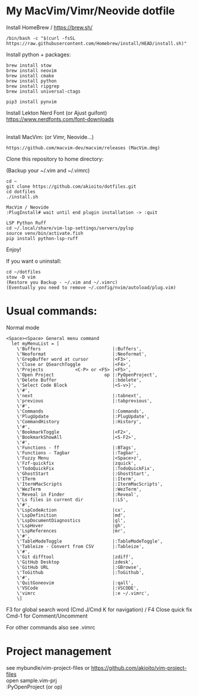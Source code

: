 # My MacVim/Vimr/Neovide dotfile


Install HomeBrew  / https://brew.sh/ 
```
/bin/bash -c "$(curl -fsSL https://raw.githubusercontent.com/Homebrew/install/HEAD/install.sh)"
```

Install python + packages:
```
brew install stow
brew install neovim
brew install cmake
brew install python
brew install ripgrep
brew install universal-ctags

pip3 install pynvim
```

Install Lekton Nerd Font (or Ajust guifont)<br>
https://www.nerdfonts.com/font-downloads <br><br>


Install MacVim: (or Vimr, Neovide...)
```
https://github.com/macvim-dev/macvim/releases (MacVim.dmg)
```

Clone this repository to  home directory:

(Backup your ~/.vim and ~/.vimrc)

```fish  
cd ~
git clone https://github.com/akioito/dotfiles.git
cd dotfiles
./install.sh

MacVim / Neovide 
:PlugInstall# wait until end plugin installation -> :quit

LSP Python Ruff
cd ~/.local/share/vim-lsp-settings/servers/pylsp
source venv/bin/activate.fish
pip install python-lsp-ruff
```  

Enjoy!

If you want o uninstall:
```  
cd ~/dotfiles
stow -D vim
(Restore you Backup - ~/.vim and ~/.vimrc)
(Eventually you need to remove ~/.config/nvim/autoload/plug.vim)

```  

# Usual commands:
Normal mode     
```  
<Space><Space> General menu command
  let myMenuList = [
    \'Buffers                           |:Buffers',
    \'Neoformat                         |:Neoformat',
    \'GrepBuffer word at cursor         |<F3>',
    \'Close or QSearchToggle            |<F4>',
    \'Projects            <C-P> or <F5> |<F5>',
    \'Open Project                   op |:PyOpenProject',
    \'Delete Buffer                     |:bdelete',
    \'Select Code Block                 |<S-v>}',
    \'#',
    \'next                              |:tabnext',
    \'previous                          |:tabprevious',
    \'#',
    \'Commands                          |:Commands',
    \'PlugUpdate                        |:PlugUpdate',
    \'CommandHistory                    |:History',
    \'#',
    \'BookmarkToggle                    |<F2>',
    \'BookmarkShowAll                   |<S-F2>',
    \'#',
    \'Functions - ff                    |:BTags',
    \'Functions - Tagbar                |:Tagbar',
    \'Fuzzy Menu                        |<Space>z',
    \'Fzf-quickfix                      |zquick',
    \'TodoQuickFix                      |:TodoQuickFix',
    \'GhostStart                        |:GhostStart',
    \'ITerm                             |:Iterm',
    \'ItermMacScripts                   |:ItermMacScripts',
    \'WezTerm                           |:WezTerm',
    \'Reveal in Finder                  |:Reveal',
    \'Ls files in current dir           |:LS',
    \'#',
    \'LspCodeAction                     |cx',
    \'LspDefinition                     |md',
    \'LspDocumentDiagnostics            |gl',
    \'LspHover                          |gh',
    \'LspReferences                     |mr',
    \'#',
    \'TableModeToggle                   |:TableModeToggle',
    \'Tableize - Convert from CSV       |:Tableize',
    \'#',
    \'Git difftool                      |zdiff',
    \'GitHub Desktop                    |zdesk',
    \'GitHub URL                        |:GBrowse',
    \'ToGithub                          |:ToGithub',
    \'#',
    \'QuitGoneovim                      |:qall',
    \'VSCode                            |:VSCODE',
    \'vimrc                             |:e ~/.vimrc',
    \]
```

F3  for global search word (Cmd J/Cmd K for navigation) / F4 Close quick fix<br> 
Cmd-1 for Comment/Uncomment<br> 

For other commands also see .vimrc

# Project management
see mybundle/vim-project-files or https://github.com/akioito/vim-project-files<br> 
open sample.vim-prj<br>
:PyOpenProject (or op)



